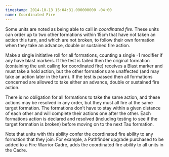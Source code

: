 ```yaml
---
timestamp: 2014-10-13 15:04:31.000000000 -04:00
name: Coordinated Fire
---
```

Some units are noted as being able to call in _coordinated fire_. These units can order up to two other formations within 15cm that have not taken an action this turn, and which are not broken, to follow their own formation when they take an advance, double or sustained fire action.

Make a single initiative roll for all formations, counting a single -1 modifier if any have blast markers. If the test is failed then the original formation (containing the unit calling for coordinated fire) receives a Blast marker and must take a hold action, but the other formations are unaffected (and may take an action later in the turn). If the test is passed then all formations concerned are allowed to take either an advance, double or sustained fire action.

There is no obligation for all formations to take the same action, and these actions may be resolved in any order, but they must all fire at the same target formation. The formations don’t have to stay within a given distance of each other and will complete their actions one after the other. Each formations action is declared and resolved (including testing to see if the target formation is broken) before moving on to the next Tau formation.

Note that units with this ability confer the coordinated fire ability to any formation that they join. For example, a Pathfinder upgrade purchased to be added to a Fire Warrior Cadre, adds the coordinated fire ability to all units in the Cadre.